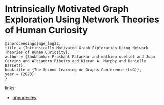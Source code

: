# Intrinsically Motivated Graph Exploration Using Network Theories of Human Curiosity

```
@inproceedings{mge_log23,
title = {Intrinsically Motivated Graph Exploration Using Network Theories of Human Curiosity},
author = {Shubhankar Prashant Patankar and mathieu ouellet and Juan Cervino and Alejandro Ribeiro and Kieran A. Murphy and Danielle Bassett},
booktitle = {The Second Learning on Graphs Conference (LoG)},
year = {2023}
}
```

links
- [openreview](https://openreview.net/forum?id=XJpQnN4JNE)
